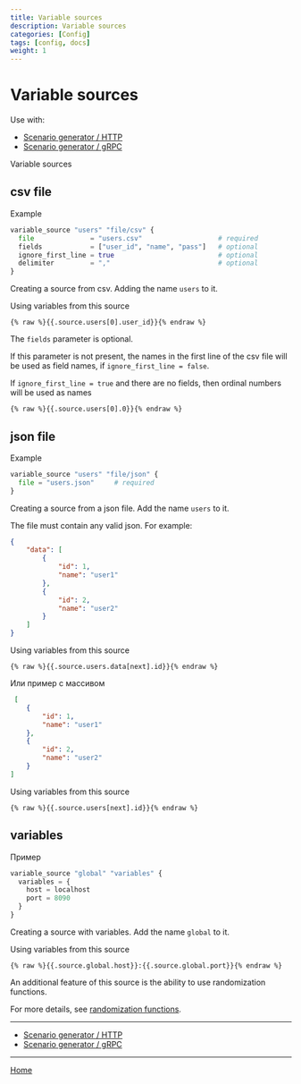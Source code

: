 ```yaml
---
title: Variable sources
description: Variable sources
categories: [Config]
tags: [config, docs]
weight: 1
---
```


# Variable sources

Use with:

- [Scenario generator / HTTP](../scenario-http-generator.md)
- [Scenario generator / gRPC](../scenario-grpc-generator.md)


Variable sources

## csv file

Example

```terraform
variable_source "users" "file/csv" {
  file              = "users.csv"                   # required
  fields            = ["user_id", "name", "pass"]   # optional
  ignore_first_line = true                          # optional
  delimiter         = ","                           # optional
}
```

Creating a source from csv. Adding the name `users` to it.

Using variables from this source

```gotempate
{% raw %}{{.source.users[0].user_id}}{% endraw %}
```

The `fields` parameter is optional.

If this parameter is not present, the names in the first line of the csv file will be used as field names,
if `ignore_first_line = false`.

If `ignore_first_line = true` and there are no fields, then ordinal numbers will be used as names

```gotempate
{% raw %}{{.source.users[0].0}}{% endraw %}
```

## json file

Example

```terraform
variable_source "users" "file/json" {
  file = "users.json"     # required
}
```

Creating a source from a json file. Add the name `users` to it.

The file must contain any valid json. For example:

```json
{
    "data": [
        {
            "id": 1,
            "name": "user1"
        },
        {
            "id": 2,
            "name": "user2"
        }
    ]
}
```

Using variables from this source

```gotempate
{% raw %}{{.source.users.data[next].id}}{% endraw %}
```

Или пример с массивом

```json
 [
    {
        "id": 1,
        "name": "user1"
    },
    {
        "id": 2,
        "name": "user2"
    }
]
```

Using variables from this source

```gotempate
{% raw %}{{.source.users[next].id}}{% endraw %}
```

## variables

Пример

```terraform
variable_source "global" "variables" {
  variables = {
    host = localhost
    port = 8090
  }
}
```

Creating a source with variables. Add the name `global` to it.

Using variables from this source

```gotempate
{% raw %}{{.source.global.host}}:{{.source.global.port}}{% endraw %}
```

An additional feature of this source is the ability to use randomization functions.

For more details, see [randomization functions](functions.md).

---

- [Scenario generator / HTTP](../scenario-http-generator.md)
- [Scenario generator / gRPC](../scenario-grpc-generator.md)

---

[Home](../../index.md)
